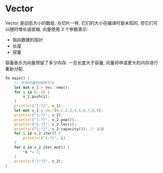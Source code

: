 # Vector

Vector 是动态大小的数组. 与切片一样, 它们的大小在编译时是未知的, 但它们可以随时增长或收缩, 向量使用 3 个参数表示:

- 指向数据的指针
- 长度
- 容量

容量表示为向量预留了多少内存. 一旦长度大于容量, 向量将申请更大的内存进行重新分配.

```rust
fn main() {
    // 声明向量的两种方法
    let mut v_1 = Vec::new();
    for i in 0..10 {
        v_1.push(i);
    }
    println!("{:?}", v_1);
    let mut v_2 = vec![0,1,2,3,4,5,6,7,8,9];
    println!("{:?}", v_2);
    println!("{:?}", v_2.pop());
    println!("{:?}", v_2.len());
    println!("{:?}", v_2.capacity()); // 容量
    for i in v_2.iter() {
        println!("{:?}", i)
    }
    for e in v_2.iter_mut() {
        *e *= 2;
    }
    println!("{:?}", v_2);
}

```

